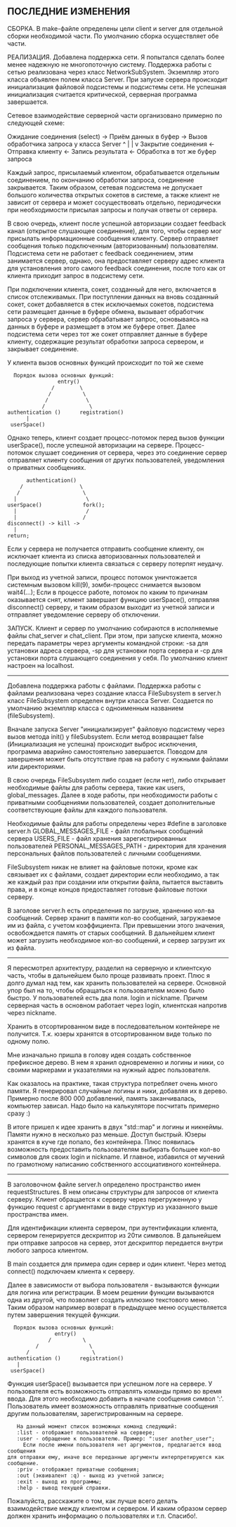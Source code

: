 ПОСЛЕДНИЕ ИЗМЕНЕНИЯ
-------------------------
СБОРКА.
	В make-файле определены цели client и server для отдельной сборки необходимой части.
По умолчанию сборка осуществляет обе части.

РЕАЛИЗАЦИЯ.
Добавлена поддержка сети.
Я попытался сделать более менее надежную не многопоточную систему.
Поддержка работы с сетью реализована через класс NetworkSubSystem.
Экземпляр этого класса объявлен полем класса Server.
При запуске сервера происходит инициализация файловой подсистемы и
подсистемы сети. Не успешная инициализация считается критической,
серверная программа завершается.

Сетевое взаимодействие серверной части организовано примерно по следующей схеме:

   Ожидание соединения (select) -> Приём данных в буфер  ->  Вызов обработчика
                                                           запроса у класса Server
              ^                                                       |
              |                                                       v
  Закрытие соединения <- Отправка клиенту <- Запись результата <- Обработка
                                              в тот же буфер       запроса

Каждый запрос, присылаемый клиентом, обрабатывается отдельным соединением,
по окончанию обработки запроса, соединение закрывается. Таким образом,
сетевая подсистема не допускает большого количества открытых сокетов в системе,
а также клиент не зависит от сервера и может сосуществовать отдельно, периодически
при необходимости присылая запросы и получая ответы от сервера.

В свою очередь, клиент после успешной авторизации создает feedback канал
(открытое слушающее соединение), для того, чтобы сервер мог присылать информационные
сообщения клиенту. Сервер отправляет сообщения только подключенным (авторизованным)
пользователям. Подсистема сети не работает с feedback соединением, этим занимается
сервер, однако, она предоставляет серверу адрес клиента для установления этого самого
feedback соединения, после того как от клиента приходит запрос в подсистему сети.

При подключении клиента, сокет, созданный для него, включается в список отслеживамых.
При поступлении данных на вновь созданный сокет, сокет добавляется в стек исключаемых
сокетов, подсистема сети размещает данные в буфере обмена, вызывает обработчик запроса
у сервера, сервер обрабатывает запрос, основываясь на данных в буфере и размещает в
этом же буфере ответ. Далее подсистема сети через тот же сокет отправляет данные в
буфере клиенту, содержащие результат обработки запроса сервером, и закрывает соединение.

У клиента вызов основных функций происходит по той же схеме

      Порядок вызова основных функций:
                    entry()
                  /        \
                 /          \
                /            \
               /              \
    authentication ()      registration()
          |
     userSpace()

Однако теперь, клиент создает процесс-потомок перед вызов функции userSpace(),
после успешной авторизации на сервере. Процесс-потомок слушает соединения от сервера,
через это соединение сервер отправляет клиенту сообщения от других пользователей,
уведомления о приватных сообщениях.

          authentication()
        /                  \
       /                    \
      |                      \
    userSpace()             fork();
      |                      /
      |                     /
    disconnect() -> kill ->
      |
    return;

 Если у сервера не получается отправить сообщение клиенту, он исключает клиента из
 списка авторизованных пользователей и последующие попытки клиента связаться с
 серверу потерпят неудачу.

 При выход из учетной записи, процесс потомок уничтожается системным вызовом kill(9),
 зомби-процесс снимается вызовом wait4(...);
 Если в процессе работе, потомок по каким то причинам оказывается снят,
 клиент завершает функцию userSpace(), отправляя disconnect() серверу, и таким
 образом выходит из учетной записи и отправляет уведомление серверу об отключении.

 ЗАПУСК.
 Клиент и сервер по умолчанию собираются в исполняемые файлы chat_server и
 chat_client. При этом, при запуске клиента, можно передать параметры через
 аргументы командной строки:
 -sa для установки адреса сервера, -sp для установки порта сервера и
 -cp для установки порта слушающего соединения у себя.
 По умолчанию клиент настроен на localhost.


------------------------
Добавлена поддержка работы с файлами.
Поддержка работы с файлами реализована через создание класса FileSubsystem в server.h
класс FileSubsystem определен внутри класса Server. Создается по умолчанию экземпляр
класса с одноименным названием (fileSubsystem).

Вначале запуска Server "инициализирует" файловую подсистему через вызов метода init() y
fileSubsystem. Если метод возвращает false (Инициализация не успешна) происходит выброс
исключения, программа аварийно самостоятельно завершается.
Поводом для завершения может быть отсутствие прав на работу с нужными файлами или
директориями.

В свою очередь FileSubsystem либо создает (если нет), либо открывает необходимые файлы для
работы сервера, такие как users, global_messages. Далее в ходе работы, при необходимости
работы с приватными сообщениями пользователей, создает дополнительные соответствующие файлы
для каждого пользователя.

Необходимые файлы для работы определены через #define в заголовке server.h
GLOBAL_MESSAGES_FILE - файл глобальных сообщений сервера
USERS_FILE - файл хранения зарегистрированных пользователей
PERSONAL_MESSAGES_PATH - директория для хранения персональных файлов пользователей с личными
сообщениями.

FileSubsystem никак не влияет на файловые потоки, кроме как связывает их с файлами, создает
директории если необходимо, а так же каждый раз при создании или открытии файла, пытается
выставить права, и в конце концов предоставляет готовые файловые потоки серверу.

В заголове server.h есть определения по загрузке, хранению кол-ва сообщений.
Сервер хранит в памяти кол-во сообщений, загружаемое им из файла, с учетом коэффициента.
При превышении этого значения, освобождается память от старых сообщений.
В дальнейшем клиент может загрузить необходимое кол-во сообщений, и сервер загрузит их
из файла.


-----------------------------

Я пересмотрел архитектуру, разделил на серверную и клиентскую часть, чтобы в дальнейшем
было проще развивать проект.
    Плюс я долго думал над тем, как хранить пользователей на сервере.
    Основной упор был на то, чтобы обращаться к пользователям можно было быстро.
    У пользователей есть два поля. login и nickname.
    Причем серверная часть в основном работает через login, клиентская напротив через nickname.

Хранить в отсортированном виде в последовательном контейнере не получится. Т.к. юзеры хранятся
в отсортированном виде только по одному полю.

Мне изначально пришла в голову идея создать собственное префиксное дерево.
В нем я хранил одновременно и логины и ники, со своими маркерами и указателями на нужный адрес
пользователя.

Как оказалось на практике, такая структура потребляет очень много памяти.
Я генерировал случайные логины и ники, добавляя их в дерево. Примерно после 800 000 добавлений,
память заканчивалась, компьютер зависал. Надо было на калькуляторе посчитать примерно сразу :)

В итоге пришел к идее хранить в двух "std::map" и логины и никнеймы. Памяти нужно в несколько раз
меньше. Доступ быстрый. Юзеры хранятся в куче где попало, без контейнера. Плюс появилась возможность
предоставить пользователям выбирать большее кол-во символов для своих login и nickname. И главное, избавился
от мучений по грамотному написанию собственного ассоциативного контейнера.



-------
В заголовочном файле server.h определено пространство имен requestStructures.
В нем описаны структуры  для запросов от клиента серверу.
Клиент обращается к серверу через перегруженную у функцию request с аргументами в виде структур из
указанного выше пространства имен.


Для идентификации клиента сервером, при аутентификации клиента,
сервером генерируется дескриптор из 20ти символов.
В дальнейшем при отправке запросов на сервер, этот дескриптор передается внутри любого запроса клиентом.

В main создается для примера один сервер и один клиент. Через метод connect() подключаем клиента к серверу.

Далее в зависимости от выбора пользователя - вызываются функции для логина
или регистрации.
В моем решении функции вызываются одна из другой, что позволяет создать
иллюзию текстового меню.
Таким образом например возврат в предыдущее меню осуществляется путем
завершения текущей функции.

      Порядок вызова основных функций:
                   entry()
                 /          \
             /                \
          /                    \
    authentication ()      registration()
       |
     userSpace()

   Функция userSpace() вызывается при успешном логе на сервере.
   У пользователя есть возможность отправлять команды прямо во время ввода.
  Для этого необходимо добавить в начале сообщения символ ':'.
   Пользователь имеет возможность отправлять приватные сообщения другим пользователям,
зарегистрированным на сервере.

       На данный момент список возможных команд следующий:
       :list - отображает пользователей на сервере;
       :user - обращение к пользователю. Пример: ":user another_user";
         Если после имени пользователя нет аргументов, предлагается ввод сообщения
    для отправки ему, иначе все переданные аргументы интерпретируются как сообщение.
       :priv - отображает приватные сообщения;
       :out (эквивалент :q) - выход из учетной записи;
       :exit - выход из программы;
       :help - вывод текущей справки.



Пожалуйста, расскажите о том, как лучше всего делать взаимодействие между клиентом и сервером.
И каким образом сервер должен хранить информацию о пользователях и т.п.
Спасибо!.
